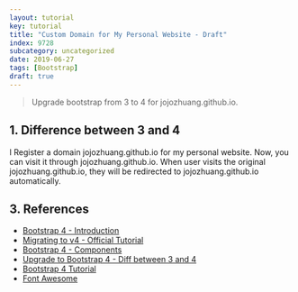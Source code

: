 ```yaml
---
layout: tutorial
key: tutorial
title: "Custom Domain for My Personal Website - Draft"
index: 9728
subcategory: uncategorized
date: 2019-06-27
tags: [Bootstrap]
draft: true
---
```


> Upgrade bootstrap from 3 to 4 for jojozhuang.github.io.

## 1. Difference between 3 and 4
I Register a domain jojozhuang.github.io for my personal website. Now, you can visit it through jojozhuang.github.io. When user visits the original jojozhuang.github.io, they will be redirected to jojozhuang.github.io automatically.

## 3. References
* [Bootstrap 4 - Introduction](https://getbootstrap.com/docs/4.0/getting-started/introduction/)
* [Migrating to v4 - Official Tutorial](https://getbootstrap.com/docs/4.0/migration/)
* [Bootstrap 4 - Components](https://getbootstrap.com/docs/4.0/components/badge/)
* [Upgrade to Bootstrap 4 - Diff between 3 and 4](http://upgrade-bootstrap.bootply.com/)
* [Bootstrap 4 Tutorial](https://www.w3schools.com/bootstrap4/default.asp)
* [Font Awesome](https://www.w3schools.com/icons/fontawesome_icons_intro.asp)
